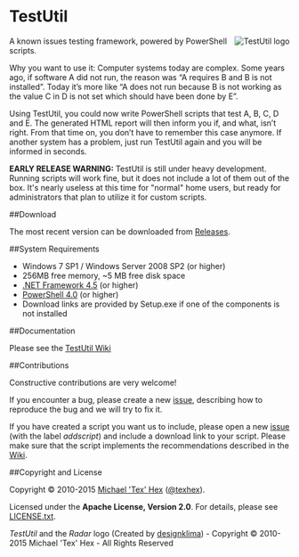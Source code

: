 TestUtil
========

<img src="https://github.com/texhex/testutil/raw/master/images/testutil_small.png" alt="TestUtil logo" title="TestUtil" align="right" style="max-width:100%;" />
 
A known issues testing framework, powered by PowerShell scripts.

Why you want to use it: Computer systems today are complex. Some years ago, if software A did not run, the reason was “A requires B and B is not installed”. Today it’s more like “A does not run because B is not working as the value C in D is not set which should have been done by E”. 

Using TestUtil, you could now write PowerShell scripts that test A, B, C, D and E. The generated HTML report will then inform you if, and what, isn’t right. From that time on, you don’t have to remember this case anymore. If another system has a problem, just run TestUtil again and you will be informed in seconds.

**EARLY RELEASE WARNING:** TestUtil is still under heavy development. Running scripts will work fine, but it does not include a lot of them out of the box. It's nearly useless at this time for "normal" home users, but ready for administrators that plan to utilize it for custom scripts. 


##<a name="download">Download</a>

The most recent version can be downloaded from [Releases][_download].


##<a name="sysrequirements">System Requirements</a>

<!-- These links are also used in /src/setup/_TestUtil.iss -->

* Windows 7 SP1 / Windows Server 2008 SP2 (or higher)
* 256MB free memory, ~5 MB free disk space
* [.NET Framework 4.5][_netframework] (or higher)
* [PowerShell 4.0][_wmf] (or higher)
* Download links are provided by Setup.exe if one of the components is not installed


##<a name="docs">Documentation</a>

Please see the [TestUtil Wiki][_wiki]

##<a name="contribute">Contributions</a>

<!-- https://help.github.com/articles/using-pull-requests/ -->

Constructive contributions are very welcome! 

If you encounter a bug, please create a new [issue][_issuenew], describing how to reproduce the bug and we will try to fix it. 

If you have created a script you want us to include, please open a new [issue][_issuenew] (with the label _addscript_) and include a download link to your script. Please make sure that the script implements the recommendations described in the [Wiki][_wiki_newscript].


##<a name="copyright">Copyright and License</a>

Copyright © 2010-2015 [Michael 'Tex' Hex][_texhexhomepage] ([@texhex][_texhexgithub]).

Licensed under the **Apache License, Version 2.0**. For details, please see [LICENSE.txt][_license].

*TestUtil* and the *Radar* logo (Created by [designklima](http://designklima.com/)) - Copyright © 2010-2015 Michael 'Tex' Hex - All Rights Reserved 




[_logo]:images/testutil_small.png
[_license]:licenses/LICENSE.txt
[_wiki]:https://github.com/texhex/testutil/wiki
[_download]:https://github.com/texhex/testutil/releases
[_netframework]:http://www.microsoft.com/en-us/download/details.aspx?id=40773
[_wmf]:http://www.microsoft.com/en-us/download/details.aspx?id=40855
[_issuenew]:https://github.com/texhex/testutil/issues/new
[_wiki_newscript]:https://github.com/texhex/testutil/wiki/_fwLinkScript
[_texhexgithub]:https://github.com/texhex/
[_texhexhomepage]:http://www.texhex.info/
